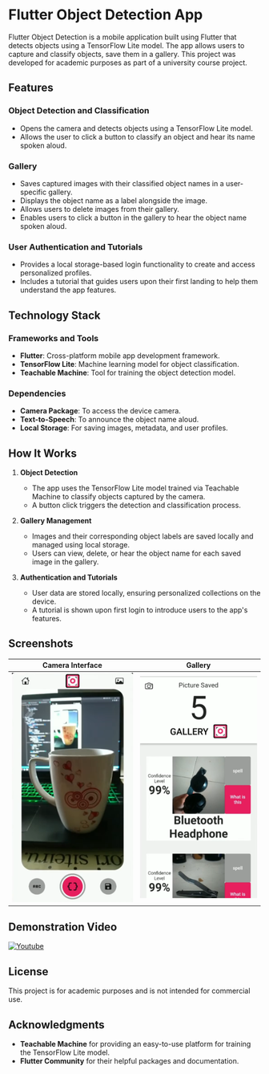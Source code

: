 # Flutter Object Detection App

Flutter Object Detection is a mobile application built using Flutter that detects objects using a TensorFlow Lite model. The app allows users to capture and classify objects, save them in a gallery. This project was developed for academic purposes as part of a university course project.

## Features

### Object Detection and Classification

- Opens the camera and detects objects using a TensorFlow Lite model.
- Allows the user to click a button to classify an object and hear its name spoken aloud.

### Gallery

- Saves captured images with their classified object names in a user-specific gallery.
- Displays the object name as a label alongside the image.
- Allows users to delete images from their gallery.
- Enables users to click a button in the gallery to hear the object name spoken aloud.

### User Authentication and Tutorials

- Provides a local storage-based login functionality to create and access personalized profiles.
- Includes a tutorial that guides users upon their first landing to help them understand the app features.

## Technology Stack

### Frameworks and Tools

- **Flutter**: Cross-platform mobile app development framework.
- **TensorFlow Lite**: Machine learning model for object classification.
- **Teachable Machine**: Tool for training the object detection model.

### Dependencies

- **Camera Package**: To access the device camera.
- **Text-to-Speech**: To announce the object name aloud.
- **Local Storage**: For saving images, metadata, and user profiles.

## How It Works

1. **Object Detection**
   - The app uses the TensorFlow Lite model trained via Teachable Machine to classify objects captured by the camera.
   - A button click triggers the detection and classification process.

2. **Gallery Management**
   - Images and their corresponding object labels are saved locally and managed using local storage.
   - Users can view, delete, or hear the object name for each saved image in the gallery.

3. **Authentication and Tutorials**
   - User data are stored locally, ensuring personalized collections on the device.
   - A tutorial is shown upon first login to introduce users to the app's features.

## Screenshots

| Camera Interface | Gallery  |
|-------------------|---------|
| ![Camera](https://github.com/hmdfrds/flutter-object-detection/blob/main/Camera.png) | ![Gallery](https://github.com/hmdfrds/flutter-object-detection/blob/main/Gallery.png)|

## Demonstration Video

[![Youtube](https://www.youtube.com/watch?v=ConPI_hJPkA/0.jpg)](https://www.youtube.com/watch?v=ConPI_hJPkA)

## License

This project is for academic purposes and is not intended for commercial use.

## Acknowledgments

- **Teachable Machine** for providing an easy-to-use platform for training the TensorFlow Lite model.
- **Flutter Community** for their helpful packages and documentation.
